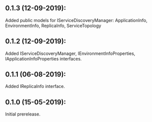 ## 0.1.3 (12-09-2019):

Added public models for IServiceDiscoveryManager:
	ApplicationInfo,
	EnvironmentInfo,
	ReplicaInfo,
	ServiceTopology

## 0.1.2 (12-09-2019):

Added IServiceDiscoveryManager, IEnvironmentInfoProperties, IApplicationInfoProperties interfaces.

## 0.1.1 (06-08-2019):

Added IReplicaInfo interface.

## 0.1.0 (15-05-2019): 

Initial prerelease.